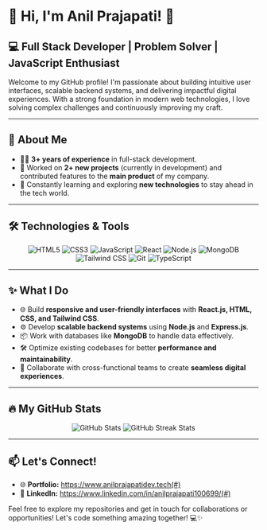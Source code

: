 # 👋 Hi, I'm Anil Prajapati! 🚀  

## 💻 Full Stack Developer | Problem Solver | JavaScript Enthusiast  

Welcome to my GitHub profile! I'm passionate about building intuitive user interfaces, scalable backend systems, and delivering impactful digital experiences. With a strong foundation in modern web technologies, I love solving complex challenges and continuously improving my craft.  

---

## 🚀 About Me  
- 🧑‍💻 **3+ years of experience** in full-stack development.  
- 🔨 Worked on **2+ new projects** (currently in development) and contributed features to the **main product** of my company.  
- 🌱 Constantly learning and exploring **new technologies** to stay ahead in the tech world.  

---

## 🛠️ Technologies & Tools  
<div align="center">  
  <img src="https://img.shields.io/badge/-HTML5-E34F26?logo=html5&logoColor=white&style=for-the-badge" alt="HTML5"/>  
  <img src="https://img.shields.io/badge/-CSS3-1572B6?logo=css3&logoColor=white&style=for-the-badge" alt="CSS3"/>  
  <img src="https://img.shields.io/badge/-JavaScript-F7DF1E?logo=javascript&logoColor=black&style=for-the-badge" alt="JavaScript"/>  
  <img src="https://img.shields.io/badge/-React-61DAFB?logo=react&logoColor=black&style=for-the-badge" alt="React"/>  
  <img src="https://img.shields.io/badge/-Node.js-339933?logo=node.js&logoColor=white&style=for-the-badge" alt="Node.js"/>  
  <img src="https://img.shields.io/badge/-MongoDB-47A248?logo=mongodb&logoColor=white&style=for-the-badge" alt="MongoDB"/>  
  <img src="https://img.shields.io/badge/-Tailwind%20CSS-38B2AC?logo=tailwind-css&logoColor=white&style=for-the-badge" alt="Tailwind CSS"/>  
  <img src="https://img.shields.io/badge/-Git-F05032?logo=git&logoColor=white&style=for-the-badge" alt="Git"/>  
  <img src="https://img.shields.io/badge/-TypeScript-3178C6?logo=typescript&logoColor=white&style=for-the-badge" alt="TypeScript"/>  
</div>  

---

## ✨ What I Do  
- 🌐 Build **responsive and user-friendly interfaces** with **React.js, HTML, CSS, and Tailwind CSS**.  
- ⚙️ Develop **scalable backend systems** using **Node.js** and **Express.js**.  
- 📦 Work with databases like **MongoDB** to handle data effectively.  
- 🛠️ Optimize existing codebases for better **performance and maintainability**.  
- 🤝 Collaborate with cross-functional teams to create **seamless digital experiences**.  

---

## 🔥 My GitHub Stats  
<div align="center">  
  <img src="https://github-readme-stats.vercel.app/api?username=YourGitHubUsername&show_icons=true&theme=radical" alt="GitHub Stats"/>  
  <img src="https://github-readme-streak-stats.herokuapp.com/?user=YourGitHubUsername&theme=radical" alt="GitHub Streak Stats"/>  
</div>  

---

## 📫 Let's Connect!  
- 🌐 **Portfolio:** https://www.anilprajapatidev.tech(#)  
- 💼 **LinkedIn:** https://www.linkedin.com/in/anilprajapati100699/(#)

Feel free to explore my repositories and get in touch for collaborations or opportunities! Let's code something amazing together! 💻✨  
